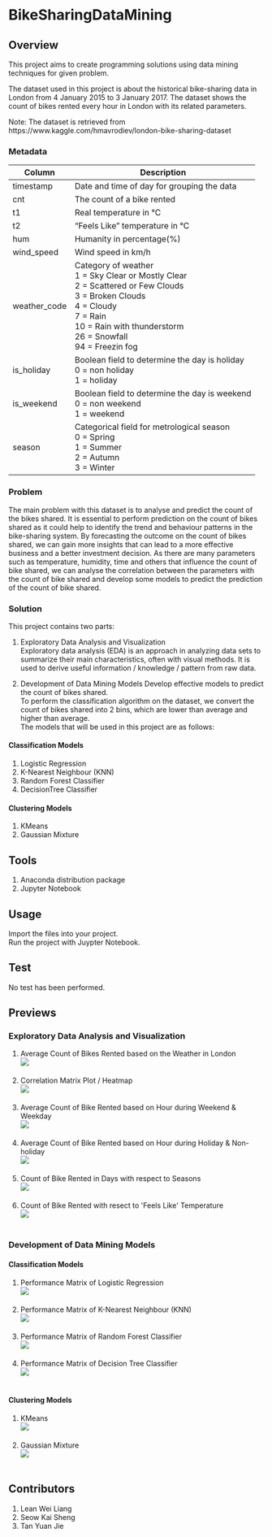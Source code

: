 # BikeSharingDataMining

## Overview
<p>This project aims to create programming solutions using data mining techniques for given problem.</p>

<p>The dataset used in this project is about the historical bike-sharing data in London from 4 January 2015 to 3 January 2017. The dataset shows the count of bikes rented every hour in London with its related parameters.</p>

<p>Note: The dataset is retrieved from https://www.kaggle.com/hmavrodiev/london-bike-sharing-dataset</p>

### Metadata
|     Column          |     Description                                                                                                                                                                                                       |
|---------------------|----------------------------------------------------------------------------------------------------------------------------------------------------------|
|     timestamp       |     Date and time of day for grouping the data                                                                                                                                                                        |
|     cnt             |     The count of a bike rented                                                                                                                                                                                        |
|     t1              |     Real temperature in °C                                                                                                                                                                                            |
|     t2              |     “Feels Like” temperature in °C                                                                                                                                                                                    |
|     hum             |     Humanity in percentage(%)                                                                                                                                                                                         |
|     wind_speed      |     Wind speed in km/h                                                                                                                                                                                                |
|     weather_code    |     Category of weather <br> 1 = Sky Clear or Mostly Clear <br> 2 = Scattered or Few Clouds <br> 3 = Broken Clouds <br> 4 = Cloudy <br> 7 = Rain <br> 10 = Rain with thunderstorm <br> 26 = Snowfall <br> 94 = Freezin fog    |
|     is_holiday      |     Boolean field to determine the day is holiday <br> 0 = non holiday <br> 1 = holiday |
|     is_weekend      |     Boolean field to determine the day is weekend <br> 0 = non weekend <br> 1 = weekend  |
|     season          |     Categorical field for metrological season <br> 0 = Spring <br> 1 = Summer <br> 2 = Autumn <br> 3 = Winter  |

### Problem
The main problem with this dataset is to analyse and predict the count of the bikes shared. It is essential to perform prediction on the count of bikes shared as it could help to identify the trend and behaviour patterns in the bike-sharing system. By forecasting the outcome on the count of bikes shared, we can gain more insights that can lead to a more effective business and a better investment decision. As there are many parameters such as temperature, humidity, time and others that influence the count of bike shared, we can analyse the correlation between the parameters with the count of bike shared and develop some models to predict the prediction of the count of bike shared.

### Solution
This project contains two parts:

1. Exploratory Data Analysis and Visualization<br>
Exploratory data analysis (EDA) is an approach in analyzing data sets to summarize their main characteristics, often with visual methods. It is used to derive useful information / knowledge / pattern from raw data.

2. Development of Data Mining Models
Develop effective models to predict the count of bikes shared.<br>
To perform the classification algorithm on the dataset, we convert the count of bikes shared into 2 bins, which are lower than average and higher than average.<br>
The models that will be used in this project are as follows:

#### Classification Models
1. Logistic Regression
2. K-Nearest Neighbour (KNN)
3. Random Forest Classifier
4. DecisionTree Classifier

#### Clustering Models
1. KMeans
2. Gaussian Mixture
  
## Tools
1. Anaconda distribution package
2. Jupyter Notebook

## Usage
Import the files into your project.<br>
Run the project with Juypter Notebook.

## Test
No test has been performed.

## Previews

### Exploratory Data Analysis and Visualization
1. Average Count of Bikes Rented based on the Weather in London <br> <img src="previews/BarGraph.png"><br><br>
2. Correlation Matrix Plot / Heatmap <br> <img src="previews/Heatmap.png"><br><br>
3. Average Count of Bike Rented based on Hour during Weekend & Weekday <br> <img src="previews/PointPlot.png"><br><br>
4. Average Count of Bike Rented based on Hour during Holiday & Non-holiday <br> <img src="previews/LinePlot.png"><br><br>
5. Count of Bike Rented in Days with respect to Seasons <br> <img src="previews/BoxPlot&StripPlot.png"><br><br>
6. Count of Bike Rented with resect to 'Feels Like' Temperature <br> <img src="previews/RidgelinePlot.png"><br><br>
  
### Development of Data Mining Models

#### Classification Models
1. Performance Matrix of Logistic Regression <br> <img src="previews/LogisticRegression.png"><br><br>
2. Performance Matrix of K-Nearest Neighbour (KNN) <br> <img src="previews/KNN.png"><br><br>
3. Performance Matrix of Random Forest Classifier <br> <img src="previews/RandomForest.png"><br><br>
4. Performance Matrix of Decision Tree Classifier <br> <img src="previews/DecisionTree.png"><br><br>

#### Clustering Models
1. KMeans <br> <img src="previews/KMeans.png"><br><br>
2. Gaussian Mixture <br> <img src="previews/GaussianMixture.png"><br><br>

## Contributors
1. Lean Wei Liang
2. Seow Kai Sheng
3. Tan Yuan Jie
